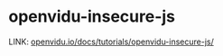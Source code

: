 # openvidu-insecure-js

LINK: [openvidu.io/docs/tutorials/openvidu-insecure-js/](http://openvidu.io/docs/tutorials/openvidu-insecure-js/)
